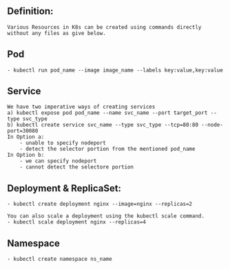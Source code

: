 ## Definition:
    Various Resources in K8s can be created using commands directly without any files as give below.

## Pod
    - kubectl run pod_name --image image_name --labels key:value,key:value

## Service
    We have two imperative ways of creating services
    a) kubectl expose pod pod_name --name svc_name --port target_port --type svc_type
    b) kubectl create service svc_name --type svc_type --tcp=80:80 --node-port=30080
    In Option a: 
        - unable to specify nodeport
        - detect the selector portion from the mentioned pod_name 
    In Option b:
        - we can specify nodeport
        - cannot detect the selectore portion

## Deployment & ReplicaSet:
    - kubectl create deployment nginx --image=nginx --replicas=2

    You can also scale a deployment using the kubectl scale command.
    - kubectl scale deployment nginx --replicas=4 

## Namespace
    - kubectl create namespace ns_name
